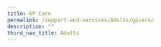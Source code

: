 ```yaml
---
title: GP Care
permalink: /support-and-services/Adults/gpcare/
description: ""
third_nav_title: Adults
---
```

